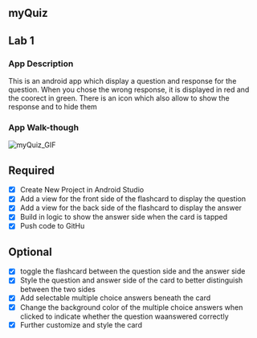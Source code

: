 ## myQuiz

## Lab 1

### App Description
This is an android app which display a question and response for the question. When you chose the wrong response, it is displayed in red and the coorect in green. There is an icon which also allow to show the response and to hide them

### App Walk-though

![myQuiz_GIF](https://github.com/deldevlop/myQuiz/assets/99396455/982f5346-892c-4bc9-841d-ffec95211cab)

## Required
- [X] Create New Project in Android Studio
- [x] Add a view for the front side of the flashcard to display the question
- [x] Add a view for the back side of the flashcard to display the answer
- [x] Build in logic to show the answer side when the card is tapped
- [x] Push code to GitHu
## Optional
- [x] toggle the flashcard between the question side and the answer side
- [x] Style the question and answer side of the card to better distinguish between the two sides
- [x] Add selectable multiple choice answers beneath the card
- [x] Change the background color of the multiple choice answers when clicked to indicate whether the question waanswered correctly
- [x] Further customize and style the card
